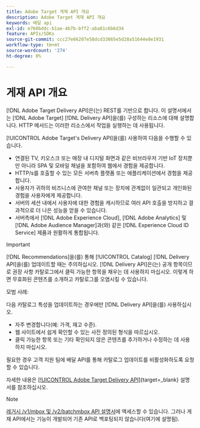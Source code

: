 ```yaml
---
title: Adobe Target 게재 API 개요
description: Adobe Target 게재 API 개요
keywords: 배달 api
exl-id: e760bddc-b1ae-4b7b-bff2-aba81c6b6d34
feature: APIs/SDKs
source-git-commit: ccc27e66207e58dcd33865e5d28a51644e8e1931
workflow-type: tm+mt
source-wordcount: '274'
ht-degree: 0%

---
```


# 게재 API 개요

[!DNL Adobe Target Delivery API]은(는) REST를 기반으로 합니다. 이 설명서에서는 [!DNL Adobe Target] [!DNL Delivery API]을(를) 구성하는 리소스에 대해 설명합니다. HTTP 메서드는 이러한 리소스에서 작업을 실행하는 데 사용됩니다.

[!UICONTROL Adobe Target's Delivery API]을(를) 사용하여 다음을 수행할 수 있습니다.

* 연결된 TV, 키오스크 또는 매장 내 디지털 화면과 같은 비브라우저 기반 IoT 장치뿐만 아니라 SPA 및 모바일 채널을 포함하여 웹에서 경험을 제공합니다.
* HTTP/s를 호출할 수 있는 모든 서버측 플랫폼 또는 애플리케이션에서 경험을 제공합니다.
* 사용자가 귀하의 비즈니스에 관여한 채널 또는 장치에 관계없이 일관되고 개인화된 경험을 사용자에게 제공합니다.
* 서버의 세션 내에서 사용자에 대한 경험을 캐시하므로 여러 API 호출을 방지하고 결과적으로 더 나은 성능을 얻을 수 있습니다.
* 서버측에서 [!DNL Adobe Experience Cloud], [!DNL Adobe Analytics] 및 [!DNL Adobe Audience Manager]과(와) 같은 [!DNL Experience Cloud ID Service] 제품과 원활하게 통합됩니다.

>[!IMPORTANT]
>
>[!DNL Recommendations]을(를) 통해 [!UICONTROL Catalog] [!DNL Delivery API]을(를) 업데이트할 때는 주의하십시오. [!DNL Delivery API]은(는) 공개 항목이므로 권장 사항 카탈로그에서 클릭 가능한 항목을 채우는 데 사용하지 마십시오. 이렇게 하면 무효화된 콘텐츠를 소개하고 카탈로그를 오염시킬 수 있습니다.
>
>모범 사례:
>
>다음 카탈로그 특성을 업데이트하는 경우에만 [!DNL Delivery API]을(를) 사용하십시오.
>* 자주 변경합니다(예: 가격, 재고 수준).
>* 웹 사이트에서 쉽게 확인할 수 있는 사전 정의된 형식을 따르십시오.
>* 클릭 가능한 항목 또는 기타 확인되지 않은 콘텐츠를 추가하거나 수정하는 데 사용하지 마십시오.
>
>필요한 경우 고객 지원 팀에 배달 API를 통해 카탈로그 업데이트를 비활성화하도록 요청할 수 있습니다.

자세한 내용은 [[!UICONTROL Adobe Target Delivery API]](https://developer.adobe.com/target/implement/delivery-api/){target=_blank} 설명서를 참조하십시오.

>[!NOTE]
>
>[레거시 /v1/mbox 및 /v2/batchmbox API 설명서](https://developers.adobetarget.com/api/legacy-api/index.html)에 액세스할 수 있습니다. 그러나 게재 API에서는 기능이 개발되어 기존 API로 백포팅되지 않습니다(여기에 설명됨).
